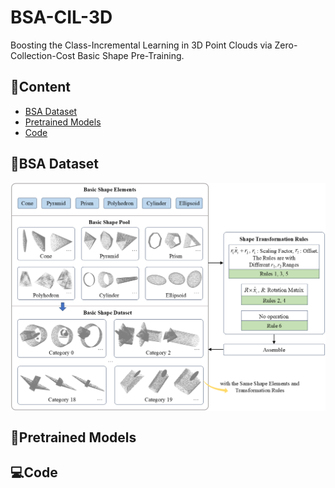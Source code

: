 # BSA-CIL-3D
Boosting the Class-Incremental Learning in 3D Point Clouds via Zero-Collection-Cost Basic Shape Pre-Training.

## 📖Content
- [BSA Dataset](#BSA-Dataset)
- [Pretrained Models](#Pretraining-Models)
- [Code](#Code)

## 🎨BSA Dataset
<p align="center"><img align="center" width="600" src="./BSA_Dataset.png"/></p>

## 🌈Pretrained Models

## 💻Code
